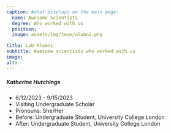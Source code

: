 ```yaml
---
caption: #what displays on the main page:
  name: Awesome Scientists
  degree: Who worked with us
  position: 
  image: assets/img/team/alumni.png

title: Lab Alumni
subtitle: Awesome scientists who worked with us
image:
alt:
---
```


##### Katherine Hutchings

- 6/12/2023 - 9/15/2023
- Visiting Undergraduate Scholar
- Pronouns: She/Her
- Before: Undergraduate Student, University College London
- After: Undergraduate Student, University College London
